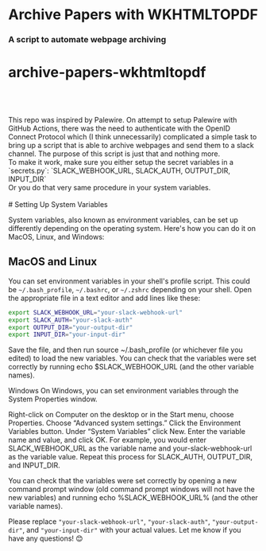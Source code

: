# Archive Papers with WKHTMLTOPDF
### A script to automate webpage archiving
# archive-papers-wkhtmltopdf
<br>
<br>
<br>
This repo was inspired by Palewire. On attempt to setup Palewire with GitHub Actions, there was the need to authenticate with the OpenID Connect Protocol which (I think unnecessarily) complicated a simple task to bring up a script that is able to archive webpages and send them to a slack channel. The purpose of this script is just that and nothing more.
<br>
To make it work, make sure you either setup the secret variables in a `secrets.py`: `SLACK_WEBHOOK_URL, SLACK_AUTH, OUTPUT_DIR, INPUT_DIR` 
<br>
Or you do that very same procedure in your system variables.
<br>
<br>
# Setting Up System Variables

System variables, also known as environment variables, can be set up differently depending on the operating system. Here's how you can do it on MacOS, Linux, and Windows:

## MacOS and Linux

You can set environment variables in your shell's profile script. This could be `~/.bash_profile`, `~/.bashrc`, or `~/.zshrc` depending on your shell. Open the appropriate file in a text editor and add lines like these:

```bash
export SLACK_WEBHOOK_URL="your-slack-webhook-url"
export SLACK_AUTH="your-slack-auth"
export OUTPUT_DIR="your-output-dir"
export INPUT_DIR="your-input-dir"
```

Save the file, and then run source ~/.bash_profile (or whichever file you edited) to load the new variables. You can check that the variables were set correctly by running echo $SLACK_WEBHOOK_URL (and the other variable names).

Windows
On Windows, you can set environment variables through the System Properties window.

Right-click on Computer on the desktop or in the Start menu, choose Properties.
Choose “Advanced system settings.”
Click the Environment Variables button.
Under “System Variables” click New.
Enter the variable name and value, and click OK.
For example, you would enter SLACK_WEBHOOK_URL as the variable name and your-slack-webhook-url as the variable value. Repeat this process for SLACK_AUTH, OUTPUT_DIR, and INPUT_DIR.

You can check that the variables were set correctly by opening a new command prompt window (old command prompt windows will not have the new variables) and running echo %SLACK_WEBHOOK_URL% (and the other variable names).

Please replace `"your-slack-webhook-url"`, `"your-slack-auth"`, `"your-output-dir"`, and `"your-input-dir"` with your actual values. Let me know if you have any questions! 😊


